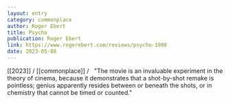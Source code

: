 ```yaml
---
layout: entry
category: commonplace
author: Roger Ebert
title: Psycho
publication: Roger Ebert
link: https://www.rogerebert.com/reviews/psycho-1998
date: 2023-05-08
---
```


[[2023]] / [[commonplace]] / 
 
"The movie is an invaluable experiment in the theory of cinema, because it demonstrates that a shot-by-shot remake is pointless; genius apparently resides between or beneath the shots, or in chemistry that cannot be timed or counted."
